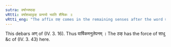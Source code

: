 ```yaml
---
sutra: वर्षाभ्यष्ठक्
vRtti: वर्षाशब्दाट्ठक् प्रत्ययो भवति शैषिकः ॥
vRtti_eng: "The affix ठक् comes in the remaining senses after the word वर्षा ॥"
---
```

This debars अण् of (IV. 3. 16). Thus वार्षिकमनुलेपनम् । The ठक् has the force of साधु &c of (IV. 3. 43) here.
